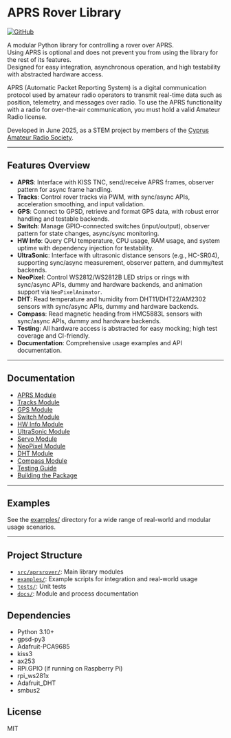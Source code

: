 # APRS Rover Library

[![GitHub](https://img.shields.io/badge/GitHub-Repository-blue?logo=github)](https://github.com/5B4AON/aprsrover)

A modular Python library for controlling a rover over APRS.  
Using APRS is optional and does not prevent you from using the library for the rest of its features.  
Designed for easy integration, asynchronous operation, and high testability with abstracted hardware access.  

APRS (Automatic Packet Reporting System) is a digital communication protocol used by amateur radio operators to transmit real-time data such as position, telemetry, and messages over radio. To use the APRS functionality with a radio for over-the-air communication, you must hold a valid Amateur Radio license.

Developed in June 2025, as a STEM project by members of the [Cyprus Amateur Radio Society](https://www.cyhams.org).

---

## Features Overview

- **APRS**: Interface with KISS TNC, send/receive APRS frames, observer pattern for async frame handling.
- **Tracks**: Control rover tracks via PWM, with sync/async APIs, acceleration smoothing, and input validation.
- **GPS**: Connect to GPSD, retrieve and format GPS data, with robust error handling and testable backends.
- **Switch**: Manage GPIO-connected switches (input/output), observer pattern for state changes, async/sync monitoring.
- **HW Info**: Query CPU temperature, CPU usage, RAM usage, and system uptime with dependency injection for testability.
- **UltraSonic**: Interface with ultrasonic distance sensors (e.g., HC-SR04), supporting sync/async measurement, observer pattern, and dummy/test backends.
- **NeoPixel**: Control WS2812/WS2812B LED strips or rings with sync/async APIs, dummy and hardware backends, and animation support via `NeoPixelAnimator`.
- **DHT**: Read temperature and humidity from DHT11/DHT22/AM2302 sensors with sync/async APIs, dummy and hardware backends.
- **Compass**: Read magnetic heading from HMC5883L sensors with sync/async APIs, dummy and hardware backends.
- **Testing**: All hardware access is abstracted for easy mocking; high test coverage and CI-friendly.
- **Documentation**: Comprehensive usage examples and API documentation.

---

## Documentation

- [APRS Module](https://github.com/5B4AON/aprsrover/blob/main/docs/aprs.md)
- [Tracks Module](https://github.com/5B4AON/aprsrover/blob/main/docs/tracks.md)
- [GPS Module](https://github.com/5B4AON/aprsrover/blob/main/docs/gps.md)
- [Switch Module](https://github.com/5B4AON/aprsrover/blob/main/docs/switch.md)
- [HW Info Module](https://github.com/5B4AON/aprsrover/blob/main/docs/hw_info.md)
- [UltraSonic Module](https://github.com/5B4AON/aprsrover/blob/main/docs/ultra.md)
- [Servo Module](https://github.com/5B4AON/aprsrover/blob/main/docs/servo.md)
- [NeoPixel Module](https://github.com/5B4AON/aprsrover/blob/main/docs/neopixel.md)
- [DHT Module](https://github.com/5B4AON/aprsrover/blob/main/docs/dht.md)
- [Compass Module](https://github.com/5B4AON/aprsrover/blob/main/docs/compass.md)
- [Testing Guide](https://github.com/5B4AON/aprsrover/blob/main/docs/testing.md)
- [Building the Package](https://github.com/5B4AON/aprsrover/blob/main/docs/building.md)

---

## Examples
See the [examples/](https://github.com/5B4AON/aprsrover/tree/main/examples) directory for a wide range of real-world and modular usage scenarios.

---

## Project Structure
- [`src/aprsrover/`](https://github.com/5B4AON/aprsrover/tree/main/src/aprsrover): Main library modules
- [`examples/`](https://github.com/5B4AON/aprsrover/tree/main/examples): Example scripts for integration and real-world usage
- [`tests/`](https://github.com/5B4AON/aprsrover/tree/main/tests): Unit tests
- [`docs/`](https://github.com/5B4AON/aprsrover/tree/main/docs): Module and process documentation

## Dependencies
- Python 3.10+
- gpsd-py3
- Adafruit-PCA9685
- kiss3
- ax253
- RPi.GPIO (if running on Raspberry Pi)
- rpi_ws281x
- Adafruit_DHT
- smbus2

## License
MIT
